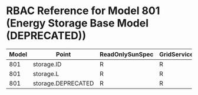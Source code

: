# RBAC Reference for Model 801 (Energy Storage Base Model (DEPRECATED))

| Model | Point | ReadOnlySunSpec | GridServiceSunSpec | NetworkAdministratorSunSpec | SuperAdministratorSpec | 
|-------|-------|------------------|---------------------|------------------|--------------------|
| 801 | storage.ID | R | R | R | R |
| 801 | storage.L | R | R | R | R |
| 801 | storage.DEPRECATED | R | R | R | R |
